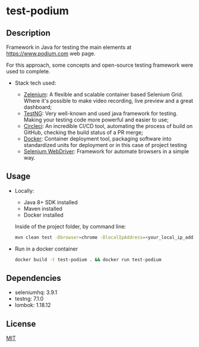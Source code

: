 # test-podium

## Description

Framework in Java for testing the main elements at https://www.podium.com web page.

For this approach, some concepts and open-source testing framework were used to complete.

- Stack tech used:

    - [Zelenium](https://github.com/zalando/zalenium): A flexible and scalable container based Selenium Grid. Where it's possible to make video recording, live preview and a great dashboard;
    - [TestNG](https://testng.org/doc/TestNG): Very well-known and used java framework for testing. Making your testing code more powerful and easier to use;
    - [Circleci](https://circleci.com): An incredible CI/CD tool, automating the process of build on GitHub, checking the build status of a PR merge;
    - [Docker](https://www.docker.com): Container deployment tool, packaging software into standardized units for deployment or in this case of project testing
    - [Selenium WebDriver](https://www.selenium.dev): Framework for automate browsers in a simple way.
    
## Usage

- Locally:

    - Java 8+ SDK installed
    - Maven installed
    - Docker installed

    Inside of the project folder, by command line:

    ```bash
    mvn clean test -Dbrowser=chrome -DlocalIpAddress=<your_local_ip_address> -Ppodium
    ```

- Run in a docker container

    ```bash
    docker build -t test-podium . && docker run test-podium
    ```

## Dependencies
- seleniumhq: 3.9.1
- testng: 7.1.0
- lombok: 1.18.12

## License
[MIT](https://choosealicense.com/licenses/mit/)